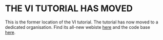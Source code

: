 # THE VI TUTORIAL HAS MOVED

This is the former location of the VI tutorial. The tutorial has now moved to a dedicated organisation. Find its all-new webiste [here](https://vitutorial.github.io) and the code base [here](https://github.com/vitutorial/VITutorial).
